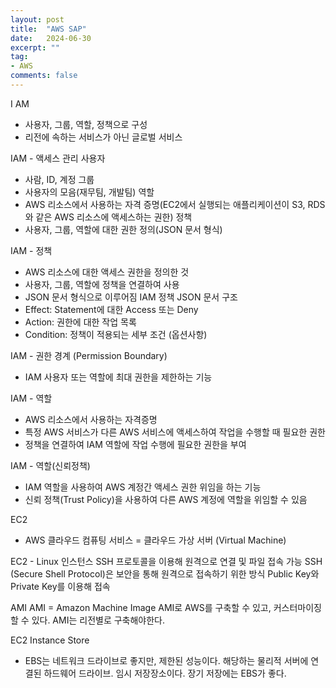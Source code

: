 ```yaml
---
layout: post
title:  "AWS SAP"
date:   2024-06-30
excerpt: ""
tag:
- AWS
comments: false
---
```


I AM
- 사용자, 그룹, 역할, 정책으로 구성
- 리전에 속하는 서비스가 아닌 글로벌 서비스

IAM - 액세스 관리
사용자
- 사람, ID, 계정
그룹
- 사용자의 모음(재무팀, 개발팀)
역할
- AWS 리소스에서 사용하는 자격 증명(EC2에서 실행되는 애플리케이션이 S3, RDS와 같은 AWS 리소스에 액세스하는 권한)
 정책
 - 사용자, 그룹, 역할에 대한 권한 정의(JSON 문서 형식)

IAM - 정책
- AWS 리소스에 대한 액세스 권한을 정의한 것
- 사용자, 그룹, 역할에 정책을 연결하여 사용
- JSON 문서 형식으로 이루어짐
IAM 정책 JSON 문서 구조
- Effect: Statement에 대한 Access 또는 Deny
- Action: 권한에 대한 작업 목록
- Condition: 정책이 적용되는 세부 조건 (옵션사항)

IAM - 권한 경계 (Permission Boundary)
- IAM 사용자 또는 역할에 최대 권한을 제한하는 기능

IAM - 역할
- AWS 리소스에서 사용하는 자격증명
- 특정 AWS 서비스가 다른 AWS 서비스에 액세스하여 작업을 수행할 때 필요한 권한
- 정책을 연결하여 IAM 역할에 작업 수행에 필요한 권한을 부여

IAM - 역할(신뢰정책)
- IAM 역할을 사용하여 AWS 계정간 액세스 권한 위임을 하는 기능
- 신뢰 정책(Trust Policy)을 사용하여 다른 AWS 계정에 역할을 위임할 수 있음

EC2
- AWS 클라우드 컴퓨팅 서비스 = 클라우드 가상 서버 (Virtual Machine)

EC2 - Linux 인스턴스
SSH 프로토콜을 이용해 원격으로 연결 및 파일 접속 가능
SSH (Secure Shell Protocol)은 보안을 통해 원격으로 접속하기 위한 방식
Public Key와 Private Key를 이용해 접속

AMI
AMI = Amazon Machine Image
AMI로 AWS를 구축할 수 있고, 커스터마이징 할 수 있다.
AMI는 리전별로 구축해야한다.

EC2 Instance Store
- EBS는 네트워크 드라이브로 좋지만, 제한된 성능이다. 해당하는 물리적 서버에 연결된 하드웨어 드라이브. 임시 저장장소이다. 장기 저장에는 EBS가 좋다. 
